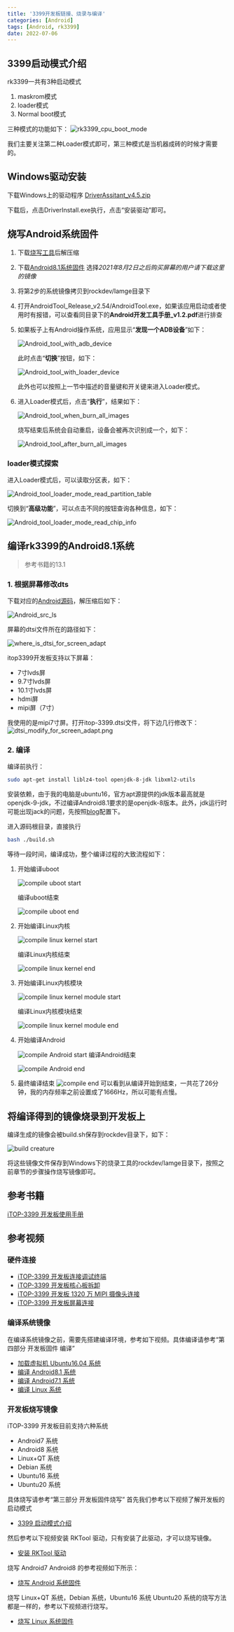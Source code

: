 ```yaml
---
title: '3399开发板链接、烧录与编译'
categories: [Android]
tags: [Android, rk3399]
date: 2022-07-06
---
```





## 3399启动模式介绍
rk3399一共有3种启动模式
1. maskrom模式
2. loader模式
3. Normal boot模式
   
三种模式的功能如下：
![rk3399_cpu_boot_mode](./pic/rk3399_cpu_boot_mode.png)

我们主要关注第二种Loader模式即可，第三种模式是当机器成砖的时候才需要的。

## Windows驱动安装

下载Windows上的驱动程序
[DriverAssitant_v4.5.zip](https://pan.baidu.com/s/1gZp4Yo-2RKwing-3ffj3Ew?pwd=pd5n)

下载后，点击DriverInstall.exe执行，点击“安装驱动”即可。

## 烧写Android系统固件
1. 下载[烧写工具](https://pan.baidu.com/s/1YHOoBcz0pdNG14xIazMiog?pwd=wakc)后解压缩
2. 下载[Android8.1系统固件](https://pan.baidu.com/s/1uKzmjmlRzMETi9YXzvwzFg?pwd=642r) 选择*2021年8月2日之后购买屏幕的用户请下载这里的镜像*
3. 将第2步的系统镜像拷贝到rockdev/Iamge目录下
4. 打开AndroidTool_Release_v2.54/AndroidTool.exe，如果该应用启动或者使用时有报错，可以查看同目录下的**Android开发工具手册_v1.2.pdf**进行排查
5. 如果板子上有Android操作系统，应用显示“**发现一个ADB设备**”如下：
   
    ![Android_tool_with_adb_device](./pic/Android_tool_with_adb_device.png)

    此时点击“**切换**”按钮，如下：
    
    ![Android_tool_with_loader_device](./pic/Android_tool_with_loader_device.png)

    此外也可以按照上一节中描述的音量键和开关键来进入Loader模式。
6. 进入Loader模式后，点击“**执行**”，结果如下：

    ![Android_tool_when_burn_all_images](./pic/Android_tool_when_burn_all_images.png)

    烧写结束后系统会自动重启，设备会被再次识别成一个，如下：

    ![Android_tool_after_burn_all_images](./pic/Android_tool_after_burn_all_images.png)

    
### loader模式探索
进入Loader模式后，可以读取分区表，如下：

![Android_tool_loader_mode_read_partition_table](./pic/Android_tool_loader_mode_read_partition_table.png)

切换到“**高级功能**”，可以点击不同的按钮查询各种信息，如下：

![Android_tool_loader_mode_read_chip_info](./pic/Android_tool_loader_mode_read_chip_info.png)


## 编译rk3399的Android8.1系统
> 参考书籍的13.1

### 1. 根据屏幕修改dts
下载对应的[Android源码](https://pan.baidu.com/s/16IZMBE1YGxlDFV_PgXIquw?pwd=n3nw)，解压缩后如下：

![Android_src_ls](./pic/Android_src_ls.png)

屏幕的dtsi文件所在的路径如下：

![where_is_dtsi_for_screen_adapt](./pic/where_is_dtsi_for_screen_adapt.png)

itop3399开发板支持以下屏幕：
* 7寸lvds屏
* 9.7寸lvds屏
* 10.1寸lvds屏
* hdmi屏
* mipi屏（7寸）

我使用的是mipi7寸屏。打开itop-3399.dtsi文件，将下边几行修改下：
![dtsi_modify_for_screen_adapt.png](./pic/dtsi_modify_for_screen_adapt.png)

### 2. 编译
编译前执行：
```bash
sudo apt-get install liblz4-tool openjdk-8-jdk libxml2-utils
```
安装依赖，由于我的电脑是ubuntu16，官方apt源提供的jdk版本最高就是openjdk-9-jdk，不过编译Android8.1要求的是openjdk-8版本。此外，jdk运行时可能出现jack的问题，先按照[blog](https://blog.csdn.net/sui1005316018/article/details/118934443)配置下。

进入源码根目录，直接执行
```bash
bash ./build.sh
```

等待一段时间，编译成功，整个编译过程的大致流程如下：
1. 开始编译uboot
   
    ![compile uboot start](./pic/compile_uboot_start.png)

    编译uboot结束

    ![compile uboot end](./pic/compile_uboot_end.png)

2. 开始编译Linux内核
   
    ![compile linux kernel start](./pic/compile_linux_kernel_start.png)

    编译Linux内核结束

    ![compile linux kernel end](./pic/compile_linux_kernel_end.png)

3. 开始编译Linux内核模块
   
    ![compile linux kernel module start](./pic/compile_linux_kernel_module_start.png)

    编译Linux内核模块结束

    ![compile linux kernel module end](./pic/compile_linux_kernel_module_end.png)

4. 开始编译Android
   
    ![compile Android start](./pic/compile_android_start.png)
    编译Android结束

    ![compile Android end](./pic/compile_android_end.png)

5. 最终编译结束
    ![compile end](./pic/compile_end.png)
可以看到从编译开始到结束，一共花了26分钟，我的内存频率之前设置成了1666Hz，所以可能有点慢。

## 将编译得到的镜像烧录到开发板上
编译生成的镜像会被build.sh保存到rockdev目录下，如下：

![build creature](./pic/build_output.png)

将这些镜像文件保存到Windows下的烧录工具的rockdev/Iamge目录下，按照之前章节的步骤操作烧写镜像即可。


## 参考书籍

[iTOP-3399 开发板使用手册](https://kdocs.cn/l/cvLYejf1PdPC)

## 参考视频
### 硬件连接 
* [iTOP-3399 开发板连接调试终端](https://www.bilibili.com/video/BV1Np4y147dP?share_source=copy_web)
* [iTOP-3399 开发板核心板拆卸](https://www.bilibili.com/video/BV1Np4y147dP?p=2&share_source=copy_web)
* [iTOP-3399 开发板 1320 万 MIPI 摄像头连接](https://www.bilibili.com/video/BV1Np4y147dP?p=3&share_source=copy_web)
* [iTOP-3399 开发板屏幕连接](https://www.bilibili.com/video/BV1Np4y147dP?p=4&share_source=copy_web)


### 编译系统镜像 
在编译系统镜像之前，需要先搭建编译环境，参考如下视频。具体编译请参考“第四部分 开发板固件 
编译”
* [加载虚拟机 Ubuntu16.04 系统](https://www.bilibili.com/video/BV1rQ4y1R7Xw?p=5&share_source=copy_web)
* [编译 Android8.1 系统](https://www.bilibili.com/video/BV1rQ4y1R7Xw?p=6&share_source=copy_web)
* [编译 Android7.1 系统 ](https://www.bilibili.com/video/BV1rQ4y1R7Xw?p=7&share_source=copy_web)
* [编译 Linux 系统](https://www.bilibili.com/video/BV1rQ4y1R7Xw?p=8&share_source=copy_web)


### 开发板烧写镜像 
iTOP-3399 开发板目前支持六种系统
* Android7 系统
* Android8 系统
* Linux+QT 系统
* Debian 系统
* Ubuntu16 系统 
* Ubuntu20 系统

具体烧写请参考“第三部分 开发板固件烧写” 首先我们参考以下视频了解开发板的启动模式

* [3399 启动模式介绍](https://www.bilibili.com/video/BV1rQ4y1R7Xw?share_source=copy_web)

然后参考以下视频安装 RKTool 驱动，只有安装了此驱动，才可以烧写镜像。 

* [安装 RKTool 驱动](https://www.bilibili.com/video/BV1rQ4y1R7Xw?p=2&share_source=copy_web)

烧写 Android7 Android8 的参考视频如下所示： 

* [烧写 Android 系统固件](https://www.bilibili.com/video/BV1rQ4y1R7Xw?p=3&share_source=copy_web)

烧写 Linux+QT 系统，Debian 系统，Ubuntu16 系统 Ubuntu20 系统的烧写方法都是一样的，参考以下视频进行烧写。

* [烧写 Linux 系统固件](https://www.bilibili.com/video/BV1rQ4y1R7Xw?p=4&share_source=copy_web)

